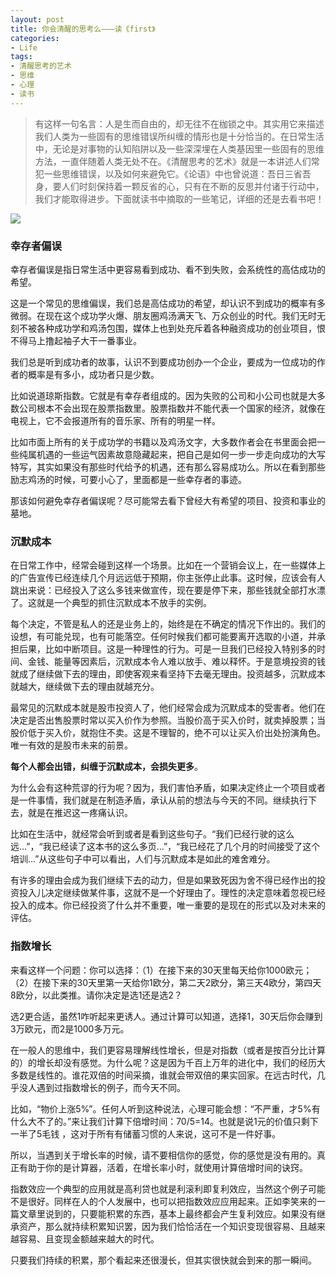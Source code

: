 ```yaml
---
layout: post
title: 你会清醒的思考么———读《first》
categories:
- Life
tags:
- 清醒思考的艺术
- 思维
- 心理
- 读书
---
```


> 有这样一句名言：人是生而自由的，却无往不在枷锁之中。其实用它来描述我们人类为一些固有的思维错误所纠缠的情形也是十分恰当的。在日常生活中，无论是对事物的认知陷阱以及一些深深埋在人类基因里一些固有的思维方法，一直伴随着人类无处不在。《清醒思考的艺术》就是一本讲述人们常犯一些思维错误，以及如何来避免它。《论语》中也曾说道：吾日三省吾身，要人们时刻保持着一颗反省的心，只有在不断的反思并付诸于行动中，我们才能取得进步。下面就读书中摘取的一些笔记，详细的还是去看书吧！

![](http://i4.buimg.com/567571/23aa869f950fdab5.jpg)

### 幸存者偏误

幸存者偏误是指日常生活中更容易看到成功、看不到失败，会系统性的高估成功的希望。

这是一个常见的思维偏误，我们总是高估成功的希望，却认识不到成功的概率有多微弱。在现在这个成功学火爆、朋友圈鸡汤满天飞、万众创业的时代。我们无时无刻不被各种成功学和鸡汤包围，媒体上也到处充斥着各种融资成功的创业项目，恨不得马上撸起袖子大干一番事业。

我们总是听到成功者的故事，认识不到要成功创办一个企业，要成为一位成功的作者的概率是有多小，成功者只是少数。

比如说道琼斯指数。它就是有幸存者组成的。因为失败的公司和小公司也就是大多数公司根本不会出现在股票指数里。股票指数并不能代表一个国家的经济，就像在电视上，它不会报道所有的音乐家、所有的明星一样。

比如市面上所有的关于成功学的书籍以及鸡汤文字，大多数作者会在书里面会把一些纯属机遇的一些运气因素故意隐藏起来，把自己是如何一步一步走向成功的大写特写，其实如果没有那些时代给予的机遇，还有那么容易成功么。所以在看到那些励志鸡汤的时候，可要小心了，里面都是一些幸存者的事迹。

那该如何避免幸存者偏误呢？尽可能常去看下曾经大有希望的项目、投资和事业的墓地。

### 沉默成本

在日常工作中，经常会碰到这样一个场景。比如在一个营销会议上，在一些媒体上的广告宣传已经连续几个月远远低于预期，你主张停止此事。这时候，应该会有人跳出来说：已经投入了这么多钱来做宣传，现在要是停下来，那些钱就全部打水漂了。这就是一个典型的抓住沉默成本不放手的实例。

每个决定，不管是私人的还是业务上的，始终是在不确定的情况下作出的。我们的设想，有可能兑现，也有可能落空。任何时候我们都可能要离开选取的小道，并承担后果，比如中断项目。这是一种理性的行为。可是一旦我们已经投入特别多的时间、金钱、能量等因素后，沉默成本令人难以放手、难以释怀。于是意境投资的钱就成了继续做下去的理由，即使客观来看坚持下去毫无理由。投资越多，沉默成本就越大，继续做下去的理由就越充分。

最常见的沉默成本就是股市投资人了，他们经常会成为沉默成本的受害者。他们在决定是否出售股票时常以买入价作为参照。当股价高于买入价时，就卖掉股票；当股价低于买入价，就抱住不卖。这是不理智的，绝不可以让买入价出处扮演角色。唯一有效的是股市未来的前景。

**每个人都会出错，纠缠于沉默成本，会损失更多**。

为什么会有这种荒谬的行为呢？因为，我们害怕矛盾，如果决定终止一个项目或者是一件事情，我们就是在制造矛盾，承认从前的想法与今天的不同。继续执行下去，就是在推迟这一疼痛认识。

比如在生活中，就经常会听到或者是看到这些句子。“我们已经行驶的这么远...”，“我已经读了这本书的这么多页...”，“我已经花了几个月的时间接受了这个培训...”从这些句子中可以看出，人们与沉默成本是如此的难舍难分。

有许多的理由会成为我们继续下去的动力，但是如果致死因为舍不得已经作出的投资投入儿决定继续做某件事，这就不是一个好理由了。理性的决定意味着忽视已经投入的成本。你已经投资了什么并不重要，唯一重要的是现在的形式以及对未来的评估。

### 指数增长

来看这样一个问题：你可以选择：（1）在接下来的30天里每天给你1000欧元；（2）在接下来的30天里第一天给你1欧分，第二天2欧分，第三天4欧分，第四天8欧分，以此类推。请你决定是选1还是选2？

选2更合适，虽然1咋听起来更诱人。通过计算可以知道，选择1，30天后你会赚到3万欧元，而2是1000多万元。

在一般人的思维中，我们更容易理解线性增长，但是对指数（或者是按百分比计算的）的增长却没有感觉。为什么呢？这是因为千百上万年的进化中，我们的经历大多数是线性的。谁花双倍的时间采摘，谁就会带双倍的果实回家。在远古时代，几乎没人遇到过指数增长的例子，而今天不同。

比如，“物价上涨5%”。任何人听到这种说法，心理可能会想：“不严重，才5%有什么大不了的。”来让我们计算下倍增时间：70/5=14。也就是说1元的价值只剩下一半了5毛钱 ，这对于所有有储蓄习惯的人来说，这可不是一件好事。

所以，当遇到关于增长率的时候，请不要相信你的感觉，你的感觉是没有用的。真正有助于你的是计算器，活着，在增长率小时，就使用计算倍增时间的诀窍。

指数效应一个典型的应用就是高利贷也就是利滚利即复利效应，当然这个例子可能不是很好。同样在人的个人发展中，也可以把指数效应应用起来。正如李笑来的一篇文章里说到的，只要能积累的东西，基本上最终都会产生复利效应。如果没有继承资产，那么就持续积累知识罢，因为我们恰恰活在一个知识变现很容易、且越来越容易、且变现金额越来越大的时代。

只要我们持续的积累，那个看起来还很漫长，但其实很快就会到来的那一瞬间。




